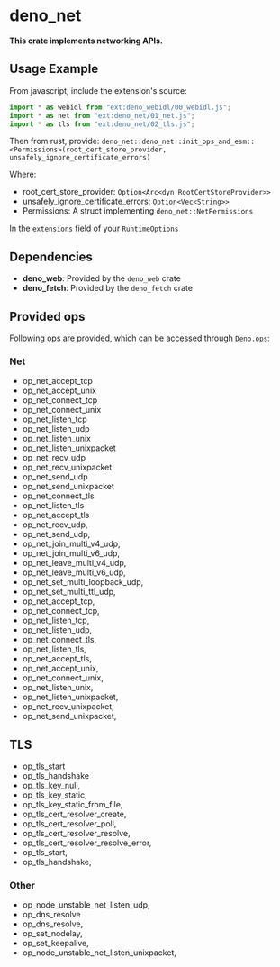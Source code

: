 # deno_net

**This crate implements networking APIs.**

## Usage Example

From javascript, include the extension's source:
```javascript
import * as webidl from "ext:deno_webidl/00_webidl.js";
import * as net from "ext:deno_net/01_net.js";
import * as tls from "ext:deno_net/02_tls.js";
```

Then from rust, provide:
`deno_net::deno_net::init_ops_and_esm::<Permissions>(root_cert_store_provider, unsafely_ignore_certificate_errors)` 

Where: 
- root_cert_store_provider: `Option<Arc<dyn RootCertStoreProvider>>`
- unsafely_ignore_certificate_errors: `Option<Vec<String>>`
- Permissions: A struct implementing `deno_net::NetPermissions`

In the `extensions` field of your `RuntimeOptions`

## Dependencies
- **deno_web**: Provided by the `deno_web` crate
- **deno_fetch**: Provided by the `deno_fetch` crate

## Provided ops
Following ops are provided, which can be accessed through `Deno.ops`:

### Net
- op_net_accept_tcp
- op_net_accept_unix
- op_net_connect_tcp
- op_net_connect_unix
- op_net_listen_tcp
- op_net_listen_udp
- op_net_listen_unix
- op_net_listen_unixpacket
- op_net_recv_udp
- op_net_recv_unixpacket
- op_net_send_udp
- op_net_send_unixpacket
- op_net_connect_tls
- op_net_listen_tls
- op_net_accept_tls
- op_net_recv_udp,
- op_net_send_udp,
- op_net_join_multi_v4_udp,
- op_net_join_multi_v6_udp,
- op_net_leave_multi_v4_udp,
- op_net_leave_multi_v6_udp,
- op_net_set_multi_loopback_udp,
- op_net_set_multi_ttl_udp,
- op_net_accept_tcp,
- op_net_connect_tcp,
- op_net_listen_tcp,
- op_net_listen_udp,
- op_net_connect_tls,
- op_net_listen_tls,
- op_net_accept_tls,
- op_net_accept_unix,
- op_net_connect_unix,
- op_net_listen_unix,
- op_net_listen_unixpacket,
- op_net_recv_unixpacket,
- op_net_send_unixpacket,

## TLS
- op_tls_start
- op_tls_handshake
- op_tls_key_null,
- op_tls_key_static,
- op_tls_key_static_from_file,
- op_tls_cert_resolver_create,
- op_tls_cert_resolver_poll,
- op_tls_cert_resolver_resolve,
- op_tls_cert_resolver_resolve_error,
- op_tls_start,
- op_tls_handshake,

### Other
- op_node_unstable_net_listen_udp,
- op_dns_resolve
- op_dns_resolve,
- op_set_nodelay,
- op_set_keepalive,
- op_node_unstable_net_listen_unixpacket,